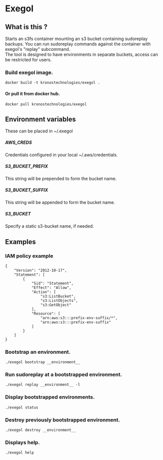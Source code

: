 

# Exegol

## What is this ?

Starts an s3fs container mounting an s3 bucket containing sudoreplay backups. You can run sudoreplay commands against the container with exegol's "replay" subcommand.  
The tool is designed to have environments in separate buckets, access can be restricted for users.  

### Build exegol image.
```
docker build -t kronostechnologies/exegol .
```

#### Or pull it from docker hub.
```
docker pull kronostechnologies/exegol
```

## Environment variables

These can be placed in ~/.exegol

##### AWS_CREDS
Credentials configured in your local ~/.aws/credentials.

##### S3_BUCKET_PREFIX
This string will be prepended to form the bucket name.

##### S3_BUCKET_SUFFIX
This string will be appended to form the bucket name.

##### S3_BUCKET
Specify a static s3-bucket name, if needed.

## Examples

### IAM policy example
```
{
    "Version": "2012-10-17",
    "Statement": [
        {
            "Sid": "Statement",
            "Effect": "Allow",
            "Action": [
                "s3:ListBucket",
                "s3:ListObjects",
                "s3:GetObject"
            ],
            "Resource": [
                "arn:aws:s3:::prefix-env-suffix/*",
                "arn:aws:s3:::prefix-env-suffix"
            ]
        }
    ]
}
```

### Bootstrap an environment.
```
./exegol bootstrap __environment__
```

### Run sudoreplay at a bootstrapped environment.
```
./exegol replay __environment__ -l
```

### Display bootstrapped environments.
```
./exegol status
```

### Destroy previously bootstrapped environment.
```
./exegol destroy __environment__
```

### Displays help.
```
./exegol help
```